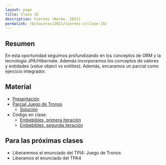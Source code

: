 ```yaml
---
layout: page
title: Clase 15
description: Viernes (Noche, 2021)
permalink: /bitacoras/2021/viernes-n/clase-15/
---
```




## Resumen

En esta oportunidad seguimos profundizando en los conceptos de ORM y la tecnología JPA/Hibernate. Además incorporamos los conceptos de valores y entidades (_value_ object vs _entities_). Además, encaramos un parcial como ejercicio integrador. 


## Material

- [Presentación](https://docs.google.com/presentation/d/1mE-U5H8iRxOB5P-QXHwwfNGktn_7QqOfTfUprRvlne4/edit)
- [Parcial Juego de Tronos](https://docs.google.com/document/d/1Qjgq_KS73UUn8337LEoXi_M28wtgi-EkBuaQ7N-9Ks4/edit#heading=h.tlw7c15gv98x)
  - [Solución](https://docs.google.com/document/d/1BzxQmaeqVCkM68UvYwPcO8JwhsCuIZJXjrXAeEogjh8/edit)
- Código en clase: 
  - [Embebibles, primera iteración](https://github.com/dds-utn/jpa-proof-of-concept-template/tree/localizacion)
  - [Embebibles, segunda iteración](https://github.com/dds-utn/jpa-proof-of-concept-template/tree/localizacion-extendido) 

## Para las próximas clases

* Liberaremos el enunciado del TPI4: Juego de Tronos
* Liberamos el enunciado del TPA4 
